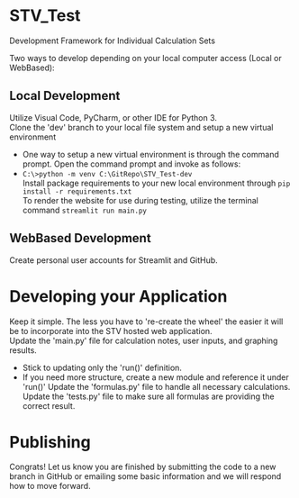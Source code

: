 # STV_Test
Development Framework for Individual Calculation Sets

Two ways to develop depending on your local computer access (Local or WebBased):

## Local Development
Utilize Visual Code, PyCharm, or other IDE for Python 3.  
Clone the 'dev' branch to your local file system and setup a new virtual environment  
* One way to setup a new virtual environment is through the command prompt. Open the command prompt and invoke as follows:  
* ```C:\>python -m venv C:\GitRepo\STV_Test-dev```  
Install package requirements to your new local environment through ```pip install -r requirements.txt```  
To render the website for use during testing, utilize the terminal command ```streamlit run main.py```  
 
## WebBased Development
Create personal user accounts for Streamlit and GitHub.  

# Developing your Application
Keep it simple. The less you have to 're-create the wheel' the easier it will be to incorporate into the STV hosted web application.  
Update the 'main.py' file for calculation notes, user inputs, and graphing results.  
* Stick to updating only the 'run()' definition.
* If you need more structure, create a new module and reference it under 'run()'
Update the 'formulas.py' file to handle all necessary calculations.  
Update the 'tests.py' file to make sure all formulas are providing the correct result.  

# Publishing
Congrats!
Let us know you are finished by submitting the code to a new branch in GitHub or emailing some basic information and we will respond how to move forward.

